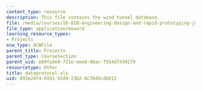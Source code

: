 ```yaml
---
content_type: resource
description: This file contains the wind tunnel database.
file: /media/courses/16-810-engineering-design-and-rapid-prototyping-january-iap-2005/693e24f4019155d923b28c7845cdb812_dataprotocol.xls
file_type: application/msword
learning_resource_types:
- Projects
ocw_type: OCWFile
parent_title: Projects
parent_type: CourseSection
parent_uid: e89fade9-721e-eee0-98ac-f554d7439279
resourcetype: Other
title: dataprotocol.xls
uid: 693e24f4-0191-55d9-23b2-8c7845cdb812
---
```

